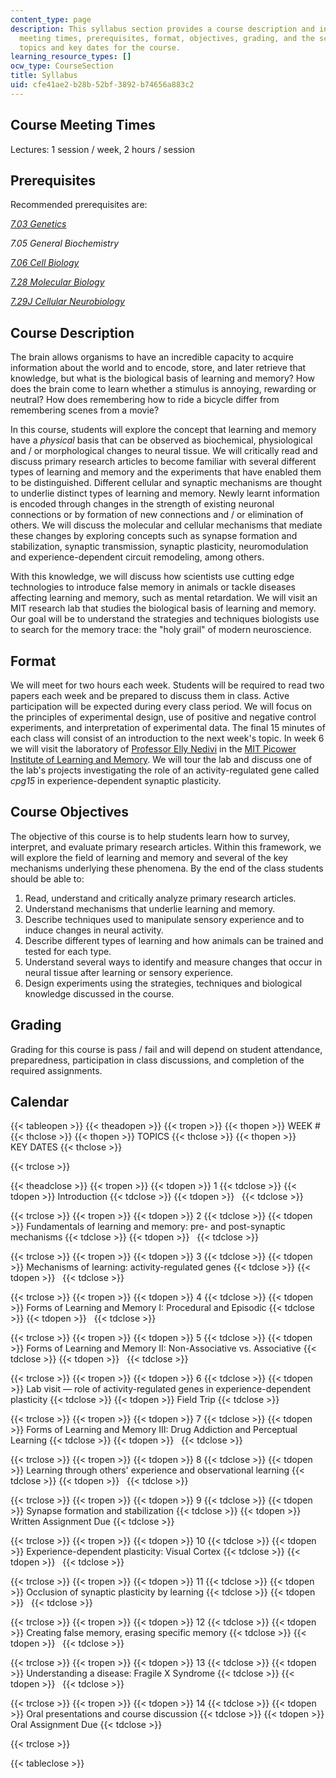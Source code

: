 ```yaml
---
content_type: page
description: This syllabus section provides a course description and information on
  meeting times, prerequisites, format, objectives, grading, and the schedule of lecture
  topics and key dates for the course.
learning_resource_types: []
ocw_type: CourseSection
title: Syllabus
uid: cfe41ae2-b28b-52bf-3892-b74656a883c2
---
```


Course Meeting Times
--------------------

Lectures: 1 session / week, 2 hours / session

Prerequisites
-------------

Recommended prerequisites are:

[_7.03 Genetics_](/courses/7-03-genetics-fall-2004)

_7.05 General Biochemistry_

[_7.06 Cell Biology_](/courses/7-06-cell-biology-spring-2007)

[_7.28 Molecular Biology_](/courses/7-28-molecular-biology-spring-2005)

[_7.29J Cellular Neurobiology_](/courses/7-29j-cellular-neurobiology-spring-2012)

Course Description
------------------

The brain allows organisms to have an incredible capacity to acquire information about the world and to encode, store, and later retrieve that knowledge, but what is the biological basis of learning and memory? How does the brain come to learn whether a stimulus is annoying, rewarding or neutral? How does remembering how to ride a bicycle differ from remembering scenes from a movie?

In this course, students will explore the concept that learning and memory have a _physical_ basis that can be observed as biochemical, physiological and / or morphological changes to neural tissue. We will critically read and discuss primary research articles to become familiar with several different types of learning and memory and the experiments that have enabled them to be distinguished. Different cellular and synaptic mechanisms are thought to underlie distinct types of learning and memory. Newly learnt information is encoded through changes in the strength of existing neuronal connections or by formation of new connections and / or elimination of others. We will discuss the molecular and cellular mechanisms that mediate these changes by exploring concepts such as synapse formation and stabilization, synaptic transmission, synaptic plasticity, neuromodulation and experience-dependent circuit remodeling, among others.

With this knowledge, we will discuss how scientists use cutting edge technologies to introduce false memory in animals or tackle diseases affecting learning and memory, such as mental retardation. We will visit an MIT research lab that studies the biological basis of learning and memory. Our goal will be to understand the strategies and techniques biologists use to search for the memory trace: the "holy grail" of modern neuroscience.

Format
------

We will meet for two hours each week. Students will be required to read two papers each week and be prepared to discuss them in class. Active participation will be expected during every class period. We will focus on the principles of experimental design, use of positive and negative control experiments, and interpretation of experimental data. The final 15 minutes of each class will consist of an introduction to the next week's topic. In week 6 we will visit the laboratory of [Professor Elly Nedivi](http://picower.mit.edu/elly-nedivi) in the [MIT Picower Institute of Learning and Memory](http://picower.mit.edu/). We will tour the lab and discuss one of the lab's projects investigating the role of an activity-regulated gene called _cpg15_ in experience-dependent synaptic plasticity.

Course Objectives
-----------------

The objective of this course is to help students learn how to survey, interpret, and evaluate primary research articles. Within this framework, we will explore the field of learning and memory and several of the key mechanisms underlying these phenomena. By the end of the class students should be able to:

1.  Read, understand and critically analyze primary research articles.
2.  Understand mechanisms that underlie learning and memory.
3.  Describe techniques used to manipulate sensory experience and to induce changes in neural activity.
4.  Describe different types of learning and how animals can be trained and tested for each type.
5.  Understand several ways to identify and measure changes that occur in neural tissue after learning or sensory experience.
6.  Design experiments using the strategies, techniques and biological knowledge discussed in the course.

Grading
-------

Grading for this course is pass / fail and will depend on student attendance, preparedness, participation in class discussions, and completion of the required assignments.

Calendar
--------

{{< tableopen >}}
{{< theadopen >}}
{{< tropen >}}
{{< thopen >}}
WEEK #
{{< thclose >}}
{{< thopen >}}
TOPICS
{{< thclose >}}
{{< thopen >}}
KEY DATES
{{< thclose >}}

{{< trclose >}}

{{< theadclose >}}
{{< tropen >}}
{{< tdopen >}}
1
{{< tdclose >}}
{{< tdopen >}}
Introduction
{{< tdclose >}}
{{< tdopen >}}
 
{{< tdclose >}}

{{< trclose >}}
{{< tropen >}}
{{< tdopen >}}
2
{{< tdclose >}}
{{< tdopen >}}
Fundamentals of learning and memory: pre- and post-synaptic mechanisms
{{< tdclose >}}
{{< tdopen >}}
 
{{< tdclose >}}

{{< trclose >}}
{{< tropen >}}
{{< tdopen >}}
3
{{< tdclose >}}
{{< tdopen >}}
Mechanisms of learning: activity-regulated genes
{{< tdclose >}}
{{< tdopen >}}
 
{{< tdclose >}}

{{< trclose >}}
{{< tropen >}}
{{< tdopen >}}
4
{{< tdclose >}}
{{< tdopen >}}
Forms of Learning and Memory I: Procedural and Episodic
{{< tdclose >}}
{{< tdopen >}}
 
{{< tdclose >}}

{{< trclose >}}
{{< tropen >}}
{{< tdopen >}}
5
{{< tdclose >}}
{{< tdopen >}}
Forms of Learning and Memory II: Non-Associative vs. Associative
{{< tdclose >}}
{{< tdopen >}}
 
{{< tdclose >}}

{{< trclose >}}
{{< tropen >}}
{{< tdopen >}}
6
{{< tdclose >}}
{{< tdopen >}}
Lab visit — role of activity-regulated genes in experience-dependent plasticity
{{< tdclose >}}
{{< tdopen >}}
Field Trip
{{< tdclose >}}

{{< trclose >}}
{{< tropen >}}
{{< tdopen >}}
7
{{< tdclose >}}
{{< tdopen >}}
Forms of Learning and Memory III: Drug Addiction and Perceptual Learning
{{< tdclose >}}
{{< tdopen >}}
 
{{< tdclose >}}

{{< trclose >}}
{{< tropen >}}
{{< tdopen >}}
8
{{< tdclose >}}
{{< tdopen >}}
Learning through others' experience and observational learning
{{< tdclose >}}
{{< tdopen >}}
 
{{< tdclose >}}

{{< trclose >}}
{{< tropen >}}
{{< tdopen >}}
9
{{< tdclose >}}
{{< tdopen >}}
Synapse formation and stabilization
{{< tdclose >}}
{{< tdopen >}}
Written Assignment Due
{{< tdclose >}}

{{< trclose >}}
{{< tropen >}}
{{< tdopen >}}
10
{{< tdclose >}}
{{< tdopen >}}
Experience-dependent plasticity: Visual Cortex
{{< tdclose >}}
{{< tdopen >}}
 
{{< tdclose >}}

{{< trclose >}}
{{< tropen >}}
{{< tdopen >}}
11
{{< tdclose >}}
{{< tdopen >}}
Occlusion of synaptic plasticity by learning
{{< tdclose >}}
{{< tdopen >}}
 
{{< tdclose >}}

{{< trclose >}}
{{< tropen >}}
{{< tdopen >}}
12
{{< tdclose >}}
{{< tdopen >}}
Creating false memory, erasing specific memory
{{< tdclose >}}
{{< tdopen >}}
 
{{< tdclose >}}

{{< trclose >}}
{{< tropen >}}
{{< tdopen >}}
13
{{< tdclose >}}
{{< tdopen >}}
Understanding a disease: Fragile X Syndrome
{{< tdclose >}}
{{< tdopen >}}
 
{{< tdclose >}}

{{< trclose >}}
{{< tropen >}}
{{< tdopen >}}
14
{{< tdclose >}}
{{< tdopen >}}
Oral presentations and course discussion
{{< tdclose >}}
{{< tdopen >}}
Oral Assignment Due
{{< tdclose >}}

{{< trclose >}}

{{< tableclose >}}